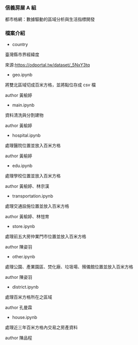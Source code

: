 ### 信義房屋 A 組
都市格網：數據驅動的區域分析與生活指標開發

### 檔案介紹
- country

臺灣縣市界經緯度

來源:https://odportal.tw/dataset/_5NxY3tq

- geo.ipynb

將雙北區域切成百米方格，並將點位存成 csv 檔

author 黃榆婷

- main.ipynb

資料清洗與分割建物

author 黃榆婷

- hospital.ipynb

處理醫院位置並放入百米方格

author 黃榆婷

- edu.ipynb

處理學校位置並放入百米方格

author 黃榆婷、林宗漢

- transportation.ipynb

處理交通設施位置並放入百米方格

author 黃榆婷、林愷育

- store.ipynb

處理前五大房仲業門市位置並放入百米方格

author 陳姿羽

- other.ipynb

處理公園、產業園區、焚化廠、垃圾場、殯儀館位置並放入百米方格

author 陳姿羽

- district.ipynb

處理百米方格所在之區域

author 孔曼霖

- house.ipynb

處理近三年百米方格內交易之房產資料

author 陳品程
